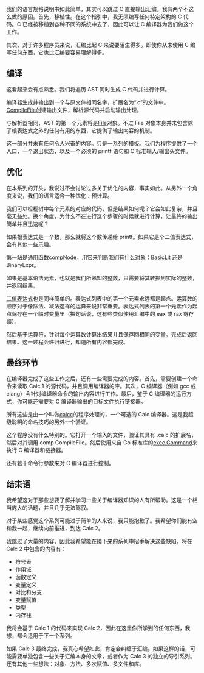 我们的语言规格说明书如此简单，其实可以跳过 C 直接输出汇编。我有两个不这么做的原因。首先，移植性。在这个指引中，我无须编写任何特定架构的 C 代码。C 已经被移植到各种不同的系统中去了，因此可以让 C 编译器为我们做这个工作。

其次，对于许多程序员来说，汇编比起 C 来说要陌生得多。即使你从未使用 C 编写任何东西，它也比汇编要容易理解得多。

## 编译

这看起来会有点熟悉。我们将遍历 AST 同时生成 C 代码并进行计算。

编译器生成并输出到一个与原文件相同名字，扩展名为“.c”的文件中。[CompileFile](https://github.com/rthornton128/calc/blob/calc1/comp/comp.go#L24)创建输出文件，解析源代码并启动输出处理。

与解析器相同，AST 的第一个元素将是[File](https://github.com/rthornton128/calc/blob/calc1/comp/comp.go#L81)对象。不过 File 对象本身并未包含除了根表达式之外的任何有用的东西，它提供了输出内容的机制。

这一部分并未有任何令人兴奋的内容。只是一系列的模板。我们为程序提供了一个入口，一个退出状态，以及一个必须的 printf 语句和 C 标准输入/输出头文件。

## 优化

在本系列的开头，我说过不会讨论过多关于优化的内容，事实如此。从另外一个角度来说，我们的语言适合一种优化：预计算。

我们可以检视树中每个元素的对应的代码，但是结果如何呢？它会如此复杂，并且毫无益处。换个角度，为什么不在进行这个步骤的时候就进行计算，让最终的输出简单并且迅速呢？

如果根表达式是一个数，那么就将这个数传递给 printf。如果它是个二值表达式，会有其他一些乐趣。

第一站是通用函数[compNode](https://github.com/rthornton128/calc/blob/calc1/comp/comp.go#L42)，用它来判断我们有什么对象：BasicLit 还是 BinaryExpr。

如果是基本语法元素，也就是我们所熟知的整数，只需要将其转换到实际的整数，并返回结果。

[二值表达式](https://github.com/rthornton128/calc/blob/calc1/comp/comp.go#L58)也是同样简单的。表达式列表中的第一个元素永远都是起点。运算数的顺序对于像除法、减法这样的运算来说非常重要。表达式列表的第一个元素作为起点保存在一个临时变量里（换句话说，这有些类似使用汇编中的 eax 或 rax 寄存器）。

然后基于运算符，针对每个运算数计算出结果并且保存回相同的变量。完成后返回结果。这一过程会递归进行，知道所有内容都完成。

## 最终环节

在编译器完成了这些工作之后，还有一些需要完成的内容。首先，需要创建一个命令来读取 Calc 1 的源代码，并且调用编译器的库。其次，C 编译器（例如 gcc 或 clang）会针对编译器命令的输出内容进行工作。最后，鉴于 C 编译器的运行方式，你可能还需要对 C 编译器输出的目标文件执行链接器。

所有这些是由一个叫做[calcc](https://github.com/rthornton128/calc/blob/calc1/calcc/calcc.go)的程序处理的，一个可选的 Calc 编译器。这是我超级聪明的命名技巧的另外一个验证。

这个程序没有什么特别的。它打开一个输入的文件，验证其具有 .calc 的扩展名，然后对其调用 comp.CompileFile。然后使用来自 Go 标准库的[exec.Command](http://golang.org/pkg/os/exec/#Command)来执行 C 编译器和链接器。

还有若干命令行参数来对 C 编译器进行控制。

## 结束语

我希望这对于那些想要了解并学习一些关于编译器知识的人有所帮助。这是一个相当庞大的话题，并且几乎无法驾驭。

对于某些感觉这个系列可能过于简单的人来说，我只能抱歉了。我希望你们能有空和我一起，继续向前推进，到达 Calc 2。

我跳过了大量的内容，因此我希望能在接下来的系列中招手解决这些缺陷。将在 Calc 2 中包含的内容有：

* 符号表
* 作用域
* 函数定义
* 变量定义
* 对比和分支
* 变量赋值
* 类型
* 内存栈

我将会基于 Calc 1 的代码来实现 Calc 2，因此在这里你所学到的任何东西，我想，都会适用于下一个系列。

如果 Calc 3 最终完成，我真心希望如此，肯定会纠缠于汇编。如果这样的话，可能需要单独包含一些关于汇编本身的文章，或者作为 Calc 3 的独立的导引系列。还有其他一些想法：对象、方法、多次赋值、多文件和库。

